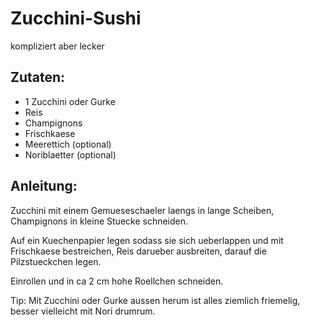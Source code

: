 Zucchini-Sushi
===
kompliziert aber lecker

Zutaten:
---
- 1  Zucchini oder Gurke
-   Reis
-   Champignons
-   Frischkaese
-   Meerettich (optional)
-   Noriblaetter (optional)

Anleitung:
---
Zucchini mit einem Gemueseschaeler laengs in lange Scheiben, Champignons in kleine Stuecke schneiden.

Auf ein Kuechenpapier legen sodass sie sich ueberlappen und mit Frischkaese bestreichen, Reis darueber ausbreiten, darauf die Pilzstueckchen legen.

Einrollen und in ca 2 cm hohe Roellchen schneiden.

Tip: Mit Zucchini oder Gurke aussen herum ist alles ziemlich friemelig, besser vielleicht mit Nori drumrum.